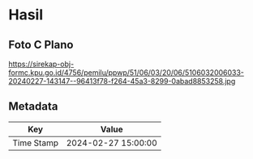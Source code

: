 # Hasil

## Foto C Plano

https://sirekap-obj-formc.kpu.go.id/4756/pemilu/ppwp/51/06/03/20/06/5106032006033-20240227-143147--96413f78-f264-45a3-8299-0abad8853258.jpg


## Metadata

| Key        | Value               |
| ---------- | ------------------- |
| Time Stamp | 2024-02-27 15:00:00 |



